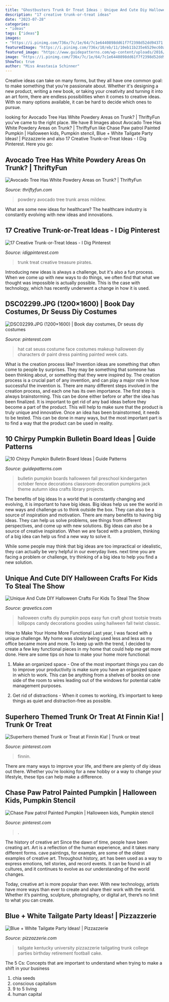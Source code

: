 ```yaml
---
title: "Ghostbusters Trunk Or Treat Ideas : Unique And Cute Diy Halloween Crafts For Kids To Steal The Show"
description: "17 creative trunk-or-treat ideas"
date: "2023-07-28"
categories:
- "ideas"
tags: ["ideas"]
images:
- "https://i.pinimg.com/736x/7c/1e/64/7c1e6440898dd61f7f2398d52dd94371.jpg"
featuredImage: "https://i.pinimg.com/736x/10/eb/11/10eb11b235e6529ec60ac188eb3eeeac--diy-costumes-halloween-costumes.jpg"
featured_image: "https://www.guidepatterns.com/wp-content/uploads/2016/08/Halloween-Pumpkin-Bulletin-Board-Ideas-300x225.jpg"
image: "https://i.pinimg.com/736x/7c/1e/64/7c1e6440898dd61f7f2398d52dd94371.jpg"
ShowToc: true
author: "Miss Anastasia Schinner"
---
```



Creative ideas can take on many forms, but they all have one common goal: to make something that you're passionate about. Whether it's designing a new product, writing a new book, or taking your creativity and turning it into an art form, there are endless possibilities when it comes to creative ideas. With so many options available, it can be hard to decide which ones to pursue.

	

		
looking for Avocado Tree Has White Powdery Areas on Trunk? | ThriftyFun you've came to the right place. We have 8 Images about Avocado Tree Has White Powdery Areas on Trunk? | ThriftyFun like Chase Paw patrol Painted Pumpkin | Halloween kids, Pumpkin stencil, Blue + White Tailgate Party Ideas! | Pizzazzerie and also 17 Creative Trunk-or-Treat Ideas - I Dig Pinterest. Here you go:
		
    
## Avocado Tree Has White Powdery Areas On Trunk? | ThriftyFun

<img loading=lazy src="https://img.thrfun.com/img/201/075/avocado_tree_has_white_powdery_areas_on_trunk_x5.jpg" onerror="this.onerror=null;this.src='https://tse2.mm.bing.net/th?id=OIP.I-5JatjF8lAne0hkp91ZkwHaM_&amp;pid=15.1';" alt="Avocado Tree Has White Powdery Areas on Trunk? | ThriftyFun">

_Source: thriftyfun.com_

>powdery avocado tree trunk areas mildew. 

	

What are some new ideas for healthcare?
The healthcare industry is constantly evolving with new ideas and innovations.

    
## 17 Creative Trunk-or-Treat Ideas - I Dig Pinterest

<img loading=lazy src="https://www.idigpinterest.com/wp-content/uploads/2013/10/pirates-treasure.jpg" onerror="this.onerror=null;this.src='https://tse1.mm.bing.net/th?id=OIP.n_8JtKIKnzpeS-CwyyLG2gHaJ6&amp;pid=15.1';" alt="17 Creative Trunk-or-Treat Ideas - I Dig Pinterest">

_Source: idigpinterest.com_

>trunk treat creative treasure pirates. 

	

Introducing new ideas is always a challenge, but it's also a fun process. When we come up with new ways to do things, we often find that what we thought was impossible is actually possible. This is the case with technology, which has recently underwent a change in how it is used. 

    
## DSC02299.JPG (1200×1600) | Book Day Costumes, Dr Seuss Diy Costumes

<img loading=lazy src="https://i.pinimg.com/736x/10/eb/11/10eb11b235e6529ec60ac188eb3eeeac--diy-costumes-halloween-costumes.jpg" onerror="this.onerror=null;this.src='https://tse3.mm.bing.net/th?id=OIP._vkK4vxOdQIV0FIL10_VdQHaJ3&amp;pid=15.1';" alt="DSC02299.JPG (1200×1600) | Book day costumes, Dr seuss diy costumes">

_Source: pinterest.com_

>hat cat seuss costume face costumes makeup halloween diy characters dr paint dress painting painted week cats. 

	

What is the creation process like?
Invention ideas are something that often come to people by surprises. They may be something that someone has been thinking about, or something that they were inspired by. The creation process is a crucial part of any invention, and can play a major role in how successful the invention is. There are many different steps involved in the creation process, and each one has its own importance. 
The first step is always brainstorming. This can be done either before or after the idea has been finalized. It is important to get rid of any bad ideas before they become a part of the product. This will help to make sure that the product is truly unique and innovative. Once an idea has been brainstormed, it needs to be tested. This can be done in many ways, but the most important part is to find a way that the product can be used in reality.

    
## 10 Chirpy Pumpkin Bulletin Board Ideas | Guide Patterns

<img loading=lazy src="https://www.guidepatterns.com/wp-content/uploads/2016/08/Halloween-Pumpkin-Bulletin-Board-Ideas-300x225.jpg" onerror="this.onerror=null;this.src='https://tse3.mm.bing.net/th?id=OIP.H8-V4GZRGoV5N3zrjumybwHaFj&amp;pid=15.1';" alt="10 Chirpy Pumpkin Bulletin Board Ideas | Guide Patterns">

_Source: guidepatterns.com_

>bulletin pumpkin boards halloween fall preschool kindergarten october fence decorations classroom decoration pumpkins jack theme autumn idea crafts library projects. 

	

The benefits of big ideas
In a world that is constantly changing and evolving, it is important to have big ideas. Big ideas help us see the world in new ways and challenge us to think outside the box. They can also be a source of inspiration and motivation.
There are many benefits to having big ideas. They can help us solve problems, see things from different perspectives, and come up with new solutions. Big ideas can also be a source of creative inspiration. When we are faced with a problem, thinking of a big idea can help us find a new way to solve it.

While some people may think that big ideas are too impractical or idealistic, they can actually be very helpful in our everyday lives. next time you are facing a problem or challenge, try thinking of a big idea to help you find a new solution.

    
## Unique And Cute DIY Halloween Crafts For Kids To Steal The Show

<img loading=lazy src="https://www.gravetics.com/wp-content/uploads/2017/07/Put-a-twist-on-the-classic-ghost-lollipops-and-make-pumpkin-pops-using-Tootsie-Pops-for-Halloween-this-year.jpg" onerror="this.onerror=null;this.src='https://tse4.mm.bing.net/th?id=OIP.ugPwhMpSgot4BQIwXePocgHaWO&amp;pid=15.1';" alt="Unique And Cute DIY Halloween Crafts For Kids To Steal The Show">

_Source: gravetics.com_

>halloween crafts diy pumpkin pops easy fun craft ghost tootsie treats lollipops candy decorations goodies using hallween fall twist classic. 

	

How to Make Your Home More Functional
Last year, I was faced with a unique challenge. My home was slowly being used less and less as my office became more and more. To keep up with the trend, I decided to create a few key functional pieces in my home that could help me get more done. Here are some tips on how to make your home more functional: 
1. Make an organized space - One of the most important things you can do to improve your productivity is make sure you have an organized space in which to work. This can be anything from a shelves of books on one side of the room to wires leading out of the windows for potential cable management purposes. 

2. Get rid of distractions - When it comes to working, it’s important to keep things as quiet and distraction-free as possible.

    
## Superhero Themed Trunk Or Treat At Finnin Kia! | Trunk Or Treat

<img loading=lazy src="https://i.pinimg.com/736x/b8/f7/d1/b8f7d13b44717b657cec83a933bc161b.jpg" onerror="this.onerror=null;this.src='https://tse4.mm.bing.net/th?id=OIP.nMA8cjWaP4yVNSku-8qo7wHaFj&amp;pid=15.1';" alt="Superhero themed Trunk or Treat at Finnin Kia! | Trunk or treat">

_Source: pinterest.com_

>finnin. 

	

There are many ways to improve your life, and there are plenty of diy ideas out there. Whether you're looking for a new hobby or a way to change your lifestyle, these tips can help make a difference.

    
## Chase Paw Patrol Painted Pumpkin | Halloween Kids, Pumpkin Stencil

<img loading=lazy src="https://i.pinimg.com/736x/7c/1e/64/7c1e6440898dd61f7f2398d52dd94371.jpg" onerror="this.onerror=null;this.src='https://tse1.mm.bing.net/th?id=OIP.lTd_PqbE3oLN14n8gfZJcgHaJ3&amp;pid=15.1';" alt="Chase Paw patrol Painted Pumpkin | Halloween kids, Pumpkin stencil">

_Source: pinterest.com_

>. 

	

The history of creative art
Since the dawn of time, people have been creating art. Art is a reflection of the human experience, and it takes many different forms. cave paintings, for example, are some of the oldest examples of creative art.
Throughout history, art has been used as a way to express emotions, tell stories, and record events. It can be found in all cultures, and it continues to evolve as our understanding of the world changes.

 Today, creative art is more popular than ever. With new technology, artists have more ways than ever to create and share their work with the world. Whether it’s painting, sculpture, photography, or digital art, there’s no limit to what you can create.

    
## Blue + White Tailgate Party Ideas! | Pizzazzerie

<img loading=lazy src="https://pizzazzerie.com/wp-content/uploads/2012/08/Blue-and-White-University-of-Kentucky-Tailgate-Party-Ideas1.png" onerror="this.onerror=null;this.src='https://tse1.mm.bing.net/th?id=OIP.qby7pItmNM0D2XAjQU-yVQHaLO&amp;pid=15.1';" alt="Blue + White Tailgate Party Ideas! | Pizzazzerie">

_Source: pizzazzerie.com_

>tailgate kentucky university pizzazzerie tailgating trunk college parties birthday retirement football cake. 

	

The 5 Cs: Concepts that are important to understand when trying to make a shift in your business
1. chia seeds
2. conscious capitalism
3. 9 to 5 living
4. human capital

